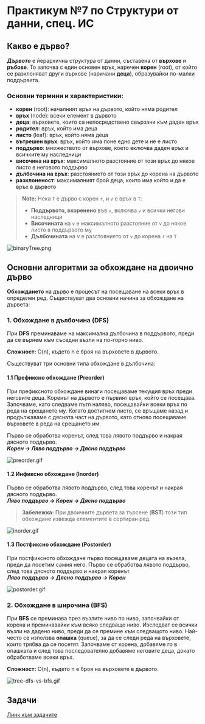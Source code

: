 # Практикум №7 по Структури от данни, спец. ИС

## Какво е дърво?

***Дървото*** е йерархична структура от данни, съставена от **върхове** и **ръбове**. То започва с един основен връх, наречен **корен** (root), от който се разклоняват други върхове (наричани **деца**), образувайки по-малки поддървета.

### Основни термини и характеристики:
- **корен** (root): началният връх на дървото, който няма родител
- **връх** (node): всеки елемент в дървото
- **деца**: върховете, които са непосредствено свързани към даден връх
- **родител**: връх, който има деца
- **листо** (leaf): връх, който няма деца
- **вътрешен връх**: връх, който има поне едно дете и не е листо
- **поддърво**: множеството от върхове, което включва даден връх и всичките му наследници
- **височина на връх**: максималното разстояние от този връх до някое листо в неговото поддърво
- **дълбочина на връх**: разстоянието от този връх до корена на дървото
- **разклоненост**: максималният брой деца, които има който и да е връх в дървото

> **Note:** Нека `T` е дърво с корен `r`, и `v` е връх в `T`:
> - **Поддървото, вкоренено** във `v`, включва `v` и всички негови наследници <br>
> - **Височината** на `v` е максималното разстояние от `v` до някое листо в поддървото му <br>
> - **Дълбочината** на v е разстоянието от `v` до корена `r` на `T`

![binaryTree.png](binaryTree.png)

## Основни алгоритми за обхождане на двоично дърво  
**Обхождането** на дърво е процесът на посещаване на всеки връх в определен ред.
Съществуват два основни начина за обхождане на дървета:

### 1. Обхождане в дълбочина (DFS)
При **DFS** преминаваме на максимална дълбочина в поддървото, преди да се върнем към съседни възли на по-горно ниво.

**Сложност:** O(n), където n е броя на върховете в дървото.

Съществуват три основни типа обхождане в дълбочина:

#### 1.1 Префиксно обхождане (Preorder)
При префиксното обхождане винаги посещаваме текущия връх преди неговите деца. Коренът на дървото е първият връх, който се посещава. Започваме, като следваме пътя наляво, посещавайки всеки връх по реда на срещането му. Когато достигнем листо, се връщаме назад и продължаваме с дясната част на дървото, като отново посещаваме върховете в реда на срещането им.

Първо се обработва коренът, след това лявото поддърво и накрая дясното поддърво. <br>
**_Корен → Ляво поддърво → Дясно поддърво_** <br>


![preorder.gif](preorder.gif)

#### 1.2 Инфиксно обхождане (Inorder)
Първо се обработва лявото поддърво, след това коренът и накрая дясното поддърво. <br>
**_Ляво поддърво → Корен → Дясно поддърво_**

> **Забележка:** При двоичните дървета за търсене (**BST**) този тип обхождане извежда елементите в сортиран ред.

![inorder.gif](inorder.gif)

#### 1.3 Постфиксно обхождане (Postorder)
При постфиксното обхождане първо посещаваме децата на възела, преди да посетим самия него. Първо се обработва лявото поддърво, след това дясното поддърво и накрая коренът. <br>
**_Ляво поддърво → Дясно поддърво → Корен_**

![postorder.gif](postorder.gif)

### 2. Обхождане в ширoчина (BFS)
При **BFS** се преминава през възлите ниво по ниво, започвайки от корена и преминавайки към всяко следващо ниво. Изследват се всички възли на дадено ниво, преди да се премине към следващото ниво. Най-често се използва **опашка** (queue), за да се следи реда на върховете, които трябва да се посетят. Започваме от корена, добавяме го в опашката и след това последователно добавяме неговите деца, докато обработваме всеки връх.

**Сложност:** O(n), където n е броя на върховете в дървото.

![tree-dfs-vs-bfs.gif](tree-dfs-vs-bfs.gif)

## Задачи
[Линк към задачите](https://leetcode.com/problem-list/aw76m7ld/)
